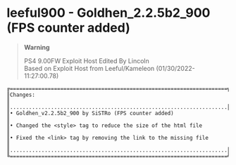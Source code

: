 # leeful900 - Goldhen_2.2.5b2_900 (FPS counter added) 
> **Warning**
>
> PS4 9.00FW Exploit Host Edited By Lincoln                            
> Based on Exploit Host from Leeful/Kameleon (01/30/2022-11:27:00.78)  
>
```
╔=====================================================================╗
║Changes:                                                             ║
║.....................................................................║                  
║• Goldhen_v2.2.5b2_900 by SiSTRo (FPS counter added)                 ║
║• Changed the <style> tag to reduce the size of the html file        ║
║• Fixed the <link> tag by removing the link to the missing file      ║
║.....................................................................║
╚=====================================================================╝
```
